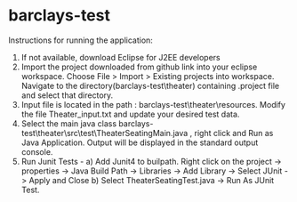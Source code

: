 # barclays-test
Instructions for running the application:
 
 1) If not available, download Eclipse for J2EE developers
 2) Import the project downloaded from github link into your eclipse workspace. Choose File > Import > Existing projects into workspace. Navigate to the directory(barclays-test\theater) containing .project file and select that directory.
 3) Input file is located in the path : barclays-test\theater\resources. Modify the file Theater_input.txt and update your desired test data.
 4) Select the main java class barclays-test\theater\src\test\TheaterSeatingMain.java , right click and Run as Java Application. Output will be displayed in the standard output console.
 5) Run Junit Tests -
       a) Add Junit4 to builpath. Right click on the project -> properties -> Java Build Path -> Libraries -> Add Library -> Select JUnit -> Apply and Close
       b) Select TheaterSeatingTest.java -> Run As JUnit Test.
